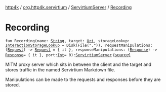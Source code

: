 [http4k](../../index.md) / [org.http4k.servirtium](../index.md) / [ServirtiumServer](index.md) / [Recording](./-recording.md)

# Recording

`fun Recording(name: `[`String`](https://kotlinlang.org/api/latest/jvm/stdlib/kotlin/-string/index.html)`, target: `[`Uri`](../../org.http4k.core/-uri/index.md)`, storageLookup: `[`InteractionStorageLookup`](../-interaction-storage-lookup/index.md)` = Disk(File(".")), requestManipulations: (`[`Request`](../../org.http4k.core/-request/index.md)`) -> `[`Request`](../../org.http4k.core/-request/index.md)` = { it }, responseManipulations: (`[`Response`](../../org.http4k.core/-response/index.md)`) -> `[`Response`](../../org.http4k.core/-response/index.md)` = { it }, port: `[`Int`](https://kotlinlang.org/api/latest/jvm/stdlib/kotlin/-int/index.html)` = 0): `[`ServirtiumServer`](index.md) [(source)](https://github.com/http4k/http4k/blob/master/http4k-testing-servirtium/src/main/kotlin/org/http4k/servirtium/ServirtiumServer.kt#L46)

MiTM proxy server which sits in between the client and the target and stores traffic in the
named Servirtium Markdown file.

Manipulations can be made to the requests and responses before they are stored.

